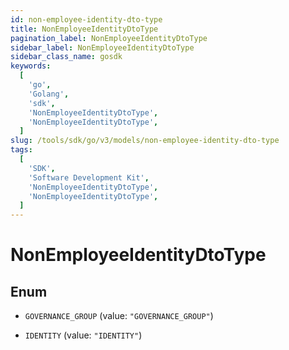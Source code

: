 ```yaml
---
id: non-employee-identity-dto-type
title: NonEmployeeIdentityDtoType
pagination_label: NonEmployeeIdentityDtoType
sidebar_label: NonEmployeeIdentityDtoType
sidebar_class_name: gosdk
keywords:
  [
    'go',
    'Golang',
    'sdk',
    'NonEmployeeIdentityDtoType',
    'NonEmployeeIdentityDtoType',
  ]
slug: /tools/sdk/go/v3/models/non-employee-identity-dto-type
tags:
  [
    'SDK',
    'Software Development Kit',
    'NonEmployeeIdentityDtoType',
    'NonEmployeeIdentityDtoType',
  ]
---
```


# NonEmployeeIdentityDtoType

## Enum

- `GOVERNANCE_GROUP` (value: `"GOVERNANCE_GROUP"`)

- `IDENTITY` (value: `"IDENTITY"`)

